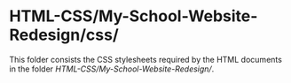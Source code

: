 # HTML-CSS/My-School-Website-Redesign/css/
This folder consists the CSS stylesheets required by the HTML documents in the folder *HTML-CSS/My-School-Website-Redesign/*.
